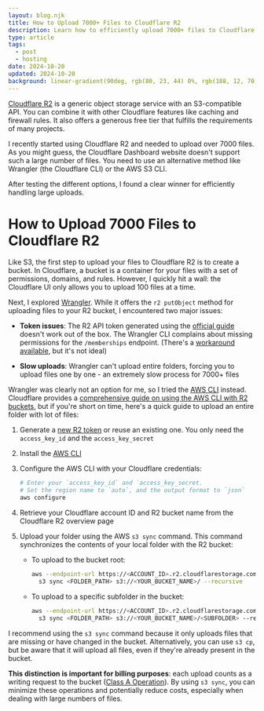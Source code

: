 ```yaml
---
layout: blog.njk
title: How to Upload 7000+ Files to Cloudflare R2
description: Learn how to efficiently upload 7000+ files to Cloudflare R2 using AWS CLI. This guide covers common pitfalls, cost-saving techniques, and provides step-by-step instructions for managing large-scale file uploads to your R2 buckets.
type: article
tags:
  - post
  - hosting
date: 2024-10-20
updated: 2024-10-20
background: linear-gradient(90deg, rgb(80, 23, 44) 0%, rgb(188, 12, 70) 100%);
---
```


[Cloudflare R2](https://developers.cloudflare.com/r2/) is a generic object storage service with an S3-compatible API. You can combine it with other Cloudflare features like caching and firewall rules. It also offers a generous free tier that fulfills the requirements of many projects.

I recently started using Cloudflare R2 and needed to upload over 7000 files. As you might guess, the Cloudflare Dashboard website doesn't support such a large number of files. You need to use an alternative method like Wrangler (the Cloudflare CLI) or the AWS S3 CLI.

After testing the different options, I found a clear winner for efficiently handling large uploads.

# How to Upload 7000 Files to Cloudflare R2

Like S3, the first step to upload your files to Cloudflare R2 is to create a bucket. In Cloudflare, a bucket is a container for your files with a set of permissions, domains, and rules. However, I quickly hit a wall: the Cloudflare UI only allows you to upload 100 files at a time.

Next, I explored [Wrangler](https://developers.cloudflare.com/workers/wrangler/install-and-update/). While it offers the `r2 putObject` method for uploading files to your R2 bucket, I encountered two major issues:

* **Token issues**: The R2 API token generated using the [official guide](https://developers.cloudflare.com/r2/api/s3/tokens/) doesn't work out of the box. The Wrangler CLI complains about missing permissions for the `/memberships` endpoint. (There's a [workaround available](https://github.com/cloudflare/workers-sdk/issues/1422#issuecomment-1189496401), but it's not ideal)

* **Slow uploads**: Wrangler can't upload entire folders, forcing you to upload files one by one - an extremely slow process for 7000+ files

Wrangler was clearly not an option for me, so I tried the [AWS CLI](https://docs.aws.amazon.com/cli/latest/userguide/getting-started-install.html) instead. Cloudflare provides a [comprehensive guide on using the AWS CLI with R2 buckets](https://developers.cloudflare.com/r2/examples/aws-cli/), but if you're short on time, here's a quick guide to upload an entire folder with lot of files:

1. Generate a [new R2 token](https://developers.cloudflare.com/r2/api/s3/tokens/) or reuse an existing one. You only need the `access_key_id` and the `access_key_secret`

2. Install the [AWS CLI](https://docs.aws.amazon.com/cli/latest/userguide/getting-started-install.html)

3. Configure the AWS CLI with your Cloudflare credentials:

   ```bash
   # Enter your `access_key_id` and `access_key_secret.
   # Set the region name to `auto`, and the output format to `json`
   aws configure
   ```
  

4. Retrieve your Cloudflare account ID and R2 bucket name from the Cloudflare R2 overview page

5. Upload your folder using the AWS `s3 sync` command. This command synchronizes the contents of your local folder with the R2 bucket:

   - To upload to the bucket root:
  
     ```bash
     aws --endpoint-url https://<ACCOUNT_ID>.r2.cloudflarestorage.com \
       s3 sync <FOLDER_PATH> s3://<YOUR_BUCKET_NAME>/ --recursive
     ```
   
   - To upload to a specific subfolder in the bucket:
     
     ```bash
     aws --endpoint-url https://<ACCOUNT_ID>.r2.cloudflarestorage.com \
       s3 sync <FOLDER_PATH> s3://<YOUR_BUCKET_NAME>/<SUBFOLDER> --recursive
     ```

I recommend using the `s3 sync` command because it only uploads files that are missing or have changed in the bucket. Alternatively, you can use `s3 cp`, but be aware that it will upload all files, even if they're already present in the bucket.

**This distinction is important for billing purposes**: each upload counts as a writing request to the bucket ([Class A Operation](https://developers.cloudflare.com/r2/pricing/)). By using `s3 sync`, you can minimize these operations and potentially reduce costs, especially when dealing with large numbers of files.
